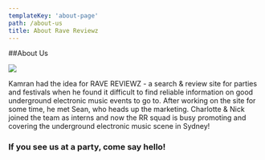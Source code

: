 ```yaml
---
templateKey: 'about-page'
path: /about-us
title: About Rave Reviewz
---
```


##About Us

![](/img/rave-reviewz-team.jpg)

Kamran had the idea for RAVE REVIEWZ - a search & review site for parties and festivals when he found it difficult to find reliable information on good underground electronic music events to go to. After working on the site for some time, he met Sean, who heads up the marketing. Charlotte & Nick joined the team as interns and now the RR squad is busy promoting and covering the underground electronic music scene in Sydney!

### If you see us at a party, come say hello!
